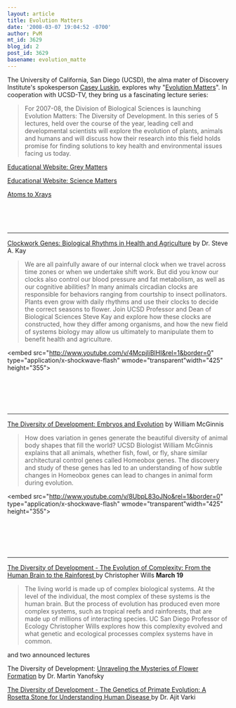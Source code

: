 ```yaml
---
layout: article
title: Evolution Matters
date: '2008-03-07 19:04:52 -0700'
author: PvM
mt_id: 3629
blog_id: 2
post_id: 3629
basename: evolution_matte
---
```

The University of California, San Diego (UCSD), the alma mater of Discovery Institute's spokesperson [Casey Luskin](http://www.caseyluskin.com/), explores why "[Evolution Matters](http://evolutionmatters.ucsd.edu/)". In cooperation with UCSD-TV, they bring us a fascinating lecture series:

> For 2007-08, the Division of Biological Sciences is launching Evolution Matters: The Diversity of Development. In this series of 5 lectures, held over the course of the year, leading cell and developmental scientists will explore the evolution of plants, animals and humans and will discuss how their research into this field holds promise for finding solutions to key health and environmental issues facing us today.

[Educational Website: Grey Matters](http://ucsd.tv/greymatters/)

[Educational Website: Science Matters](http://www.ucsd.tv/sciencematters/)

[Atoms to Xrays](http://www.ucsd.tv/atoms/)

<br />
<br />
<br />


*********

[Clockwork Genes: Biological Rhythms in Health and Agriculture](http://greymatters.ucsd.edu/lecture_kay.html) by  Dr. Steve A. Kay

> We are all painfully aware of our internal clock when we travel across time zones or when we undertake shift work. But did you know our clocks also control our blood pressure and fat metabolism, as well as our cognitive abilities? In many animals circadian clocks are responsible for behaviors ranging from courtship to insect pollinators. Plants even grow with daily rhythms and use their clocks to decide the correct seasons to flower. Join UCSD Professor and Dean of Biological Sciences Steve Kay and explore how these clocks are constructed, how they differ among organisms, and how the new field of systems biology may allow us ultimately to manipulate them to benefit health and agriculture.


<object width="425" height="355"><param name="movie" value="http://www.youtube.com/v/4McpjIiBlHI&rel=1&border=0"><param name="wmode" value="transparent"><embed src="http://www.youtube.com/v/4McpjIiBlHI&rel=1&border=0" type="application/x-shockwave-flash" wmode="transparent"width="425" height="355"></object>



<br />
<br />
<br />
<br />

*********

[The Diversity of Development: Embryos and Evolution](http://greymatters.ucsd.edu/lecture_mcginnis.html) by William McGinnis

> How does variation in genes generate the beautiful diversity of animal body shapes that fill the world? UCSD Biologist William McGinnis explains that all animals, whether fish, fowl, or fly, share similar architectural control genes called Homeobox genes. The discovery and study of these genes has led to an understanding of how subtle changes in Homeobox genes can lead to changes in animal form during evolution.

<object width="425" height="355"><param name="movie" value="http://www.youtube.com/v/8UbpL83oJNo&rel=1&border=0"><param name="wmode" value="transparent"><embed src="http://www.youtube.com/v/8UbpL83oJNo&rel=1&border=0" type="application/x-shockwave-flash" wmode="transparent"width="425" height="355"></object>

<br />
<br />
<br />
<br />

*********


[The Diversity of Development - The Evolution of Complexity: From the Human Brain to the Rainforest ](http://greymatters.ucsd.edu/lecture_wills.html) by Christopher Wills **March 19**

> The living world is made up of complex biological systems. At the level of the individual, the most complex of these systems is the human brain. But the process of evolution has produced even more complex systems, such as tropical reefs and rainforests, that are made up of millions of interacting species. UC San Diego Professor of Ecology Christopher Wills explores how this complexity evolved and what genetic and ecological processes complex systems have in common.

and two announced lectures

The Diversity of Development: [Unraveling the Mysteries of Flower Formation](http://greymatters.ucsd.edu/lecture_yanofsky.html) by Dr. Martin Yanofsky

[The Diversity of Development - The Genetics of Primate Evolution: A Rosetta Stone for Understanding Human Disease ](http://greymatters.ucsd.edu/lecture_varki.html) by Dr. Ajit Varki
